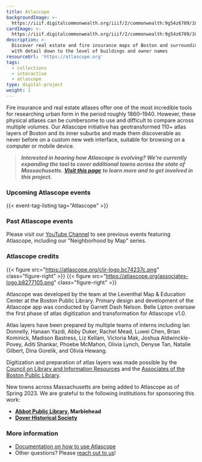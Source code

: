 ```yaml
---
title: Atlascope
backgroundImage: >-
  https://iiif.digitalcommonwealth.org/iiif/2/commonwealth:9g54z6789/1023,160,2479,1229/,1200/0/default.jpg
cardImage: >-
  https://iiif.digitalcommonwealth.org/iiif/2/commonwealth:9g54z6789/1023,160,2479,1229/,1200/0/default.jpg
description: >-
  Discover real estate and fire insurance maps of Boston and surrounding towns
  with detail down to the level of buildings and owner names
resourceUrl: 'https://atlascope.org'
tags:
  - collections
  - interactive
  - atlascope
type: digital-project
weight: 1
---
```


Fire insurance and real estate atlases offer one of the most incredible tools for researching urban form in the period roughly 1860–1940. However, these physical atlases can be cumbersome to use and difficult to compare across multiple volumes. Our Atlascope initiative has geotransformed 110+ atlas layers of Boston and its inner suburbs and made them discoverable as never before on a custom new web interface, suitable for browsing on a computer or mobile device.

> ***Interested in hearing how Atlascope is evolving? We're currently expanding the tool to cover additional towns across the state of Massachusetts.*** ***[Visit this page](https://www.leventhalmap.org/donate/sponsor-an-atlas/)*** ***to learn more and to get involved in this project.***

### Upcoming Atlascope events

{{< event-tag-listing tag="Atlascope" >}}

### Past Atlascope events

Please visit our [YouTube Channel](https://www.youtube.com/c/LeventhalMapEducationCenter/videos) to see previous events featuring Atlascope, including our "Neighborhood by Map" series.

### Atlascope credits

{{< figure src="https://atlascope.org/clir-logo.bc74237c.png" class="figure-right" >}}
{{< figure src="https://atlascope.org/associates-logo.b8277105.png" class="figure-right" >}}

Atlascope was developed by the team at the Leventhal Map & Education Center at the Boston Public Library. Primary design and development of the Atlascope app was conducted by Garrett Dash Nelson. Belle Lipton oversaw the first phase of atlas digitization and transformation for Atlascope v1.0.

Atlas layers have been prepared by multiple teams of interns including Ian Donnelly, Hanaan Yazdi, Abby Duker, Rachel Mead, Luwei Chen, Brian Kominick, Madison Bastress, Liz Kellam, Victoria Mak, Joshua Aldwinckle-Povey, Aditi Shankar, Phoebe McMahon, Olivia Lynch, Denyse Tan, Natalie Gilbert, Dina Gorelik, and Olivia Hewang.

<!-- ![CLIR logo](https://atlascope.org/clir-logo.bc74237c.png)![Associates of the BPL Logo](https://atlascope.org/associates-logo.b8277105.png) -->

Digitization and preparation of atlas layers was made possible by the [Council on Library and Information Resources](https://www.clir.org/) and the [Associates of the Boston Public Library](https://www.associatesbpl.org/).

New towns across Massachusetts are being added to Atlascope as of Spring 2023. We are grateful to the following institutions for sponsoring this work:

* **[Abbot Public Library](https://abbotlibrary.org/), Marblehead**
* **[Dover Historical Society](http://doverhistoricalsociety.org/)**

### More information

* [Documentation on how to use Atlascope](https://cartinal.leventhalmap.org/guides/atlascope-tool-guide.html)
* Other questions? Please [reach out to us](https://www.leventhalmap.org/research/geospatial/)!
